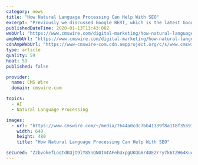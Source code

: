 ```yaml
---
category: news
title: "How Natural Language Processing Can Help With SEO"
excerpt: "Previously we discussed Google BERT, which is the latest Google algorithm update that leverages natural language processing (NLP) and machine learning to improve searches. The big question ..."
publishedDateTime: 2020-01-13T13:43:00Z
webUrl: "https://www.cmswire.com/digital-marketing/how-natural-language-processing-can-help-with-seo/"
ampWebUrl: "https://www.cmswire.com/digital-marketing/how-natural-language-processing-can-help-with-seo/amp/"
cdnAmpWebUrl: "https://www-cmswire-com.cdn.ampproject.org/c/s/www.cmswire.com/digital-marketing/how-natural-language-processing-can-help-with-seo/amp/"
type: article
quality: 59
heat: 59
published: false

provider:
  name: CMS Wire
  domain: cmswire.com

topics:
  - AI
  - Natural Language Processing

images:
  - url: "https://www.cmswire.com/~/media/7644a0cdc7bb41339f8a118f355972f4.jpg?mw=1024&hash=7608FDAEF65C86343297B2F2BBFE0C534C159883"
    width: 640
    height: 480
    title: "How Natural Language Processing Can Help With SEO"

secured: "ZzbvokefLoqtdKQjt9lY85nQN0ImTAFehUxpgUKQGmr4UEZrry7k6tZH64KucbmWDUti+plDp2JYHnuZ2iZgO0XMlmL3VN7Q5inKMMi/hjDTj9S3hutcxhLSwoc4gJNm8XpLkTa71fjUuIs29jD7MQH2AYohj8TBF4T4+GqJQP+yGDhi8dQcWSIeDE5G4ixChiAiE8xJ/XEOGNCHUUTdu2NAaBU1DEmwhxS5+XoQm+QM3ynp7IwQQkdROZ3NxZT8gLL+QKk7sn7T3FeBh+2GmPXD9nuLJTD519UCCiOPsviaqJux4pcDkIfZ3GfdMCFl;+5jOsTX/ABwQARFaG47ymw=="
---
```


